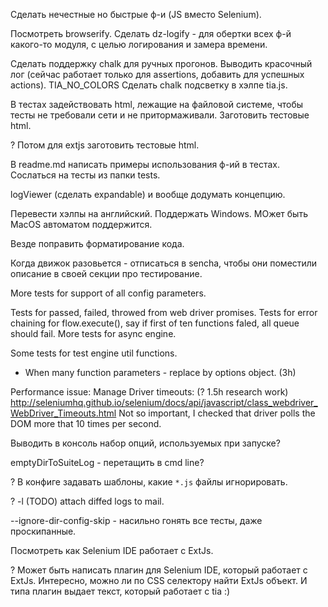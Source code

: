 Сделать нечестные но быстрые ф-и (JS вместо Selenium).

Посмотреть browserify.
Сделать dz-logify - для обертки всех ф-й какого-то модуля, с целью логирования и замера времени.

Сделать поддержку chalk для ручных прогонов.
Выводить красочный лог (сейчас работает только для assertions, добавить для успешных actions).
TIA_NO_COLORS
Сделать chalk подсветку в хэлпе tia.js.

В тестах задействовать html, лежащие на файловой системе,
чтобы тесты не требовали сети и не притормаживали.
Заготовить тестовые html.

? Потом для extjs заготовить тестовые html.

В readme.md написать примеры использования ф-ий в тестах.
Сослаться на тесты из папки tests.

logViewer (сделать expandable) и вообще додумать концепцию.

Перевести хэлпы на английский.
Поддержать Windows.
МОжет быть MacOS  автоматом поддержится.

Везде поправить форматирование кода.

Когда движок разовьется - отписаться в sencha, чтобы они поместили описание в своей секции
про тестирование.

More tests for support of all config parameters.

Tests for passed, failed, throwed from web driver promises.
Tests for error chaining for flow.execute(), say if first of ten functions faled, all queue should fail.
More tests for async engine.

Some tests for test engine util functions.

* When many function parameters - replace by options object. (3h)

Performance issue: Manage Driver timeouts: (? 1.5h research work)
http://seleniumhq.github.io/selenium/docs/api/javascript/class_webdriver_WebDriver_Timeouts.html
Not so important, I checked that driver polls the DOM more that 10 times per second.


Выводить в консоль набор опций, используемых при запуске?

emptyDirToSuiteLog - перетащить в cmd line?

? В конфиге задавать шаблоны, какие `*.js` файлы игнорировать.

? -l (TODO) attach diffed logs to mail.

--ignore-dir-config-skip - насильно гонять все тесты, даже проскипанные.

Посмотреть как Selenium IDE работает с ExtJs.

? Может быть написать плагин для Selenium IDE, который работает с ExtJs.
Интересно, можно ли по CSS селектору найти ExtJs объект.
И типа плагин выдает текст, который работает с tia :)


